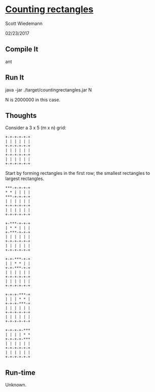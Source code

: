 # [Counting rectangles](http://projecteuler.net/problem=85)
Scott Wiedemann

02/23/2017

## Compile It
ant

## Run It
java -jar ./target/countingrectangles.jar N

N is 2000000 in this case.

## Thoughts

Consider a 3 x 5 (m x n) grid:

```
+-+-+-+-+-+
| | | | | |
+-+-+-+-+-+
| | | | | |
+-+-+-+-+-+
| | | | | |
+-+-+-+-+-+
```

Start by forming rectangles in the first row; the smallest rectangles to largest rectangles.

```
***-+-+-+-+
* * | | | |
***-+-+-+-+
| | | | | |
+-+-+-+-+-+
| | | | | |
+-+-+-+-+-+

+-***-+-+-+
| * * | | |
+-***-+-+-+
| | | | | |
+-+-+-+-+-+
| | | | | |
+-+-+-+-+-+

+-+-***-+-+
| | * * | |
+-+-***-+-+
| | | | | |
+-+-+-+-+-+
| | | | | |
+-+-+-+-+-+

+-+-+-***-+
| | | * * |
+-+-+-***-+
| | | | | |
+-+-+-+-+-+
| | | | | |
+-+-+-+-+-+

+-+-+-+-***
| | | | * *
+-+-+-+-***
| | | | | |
+-+-+-+-+-+
| | | | | |
+-+-+-+-+-+
```

## Run-time
Unknown.
